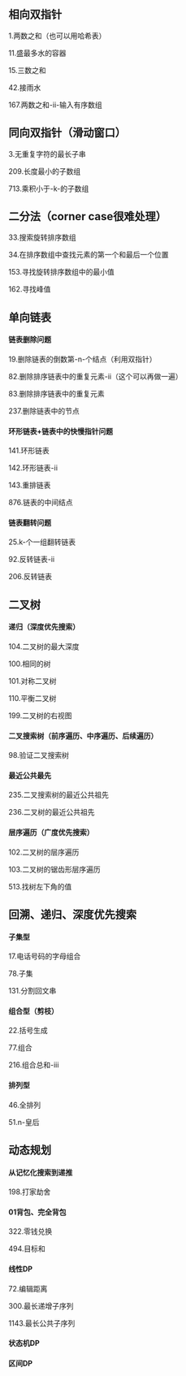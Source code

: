 ## 相向双指针

1.两数之和（也可以用哈希表）

11.盛最多水的容器

15.三数之和

42.接雨水

167.两数之和-ii-输入有序数组

## 同向双指针（滑动窗口）

3.无重复字符的最长子串

209.长度最小的子数组

713.乘积小于-k-的子数组

## 二分法（corner case很难处理）

33.搜索旋转排序数组

34.在排序数组中查找元素的第一个和最后一个位置

153.寻找旋转排序数组中的最小值

162.寻找峰值

## 单向链表

#### 链表删除问题

19.删除链表的倒数第-n-个结点（利用双指针）

82.删除排序链表中的重复元素-ii（这个可以再做一遍）

83.删除排序链表中的重复元素

237.删除链表中的节点

#### 环形链表+链表中的快慢指针问题

141.环形链表

142.环形链表-ii

143.重排链表

876.链表的中间结点

#### 链表翻转问题

25.k-个一组翻转链表

92.反转链表-ii

206.反转链表

## 二叉树

#### 递归（深度优先搜索）

104.二叉树的最大深度

100.相同的树

101.对称二叉树

110.平衡二叉树

199.二叉树的右视图

#### 二叉搜索树（前序遍历、中序遍历、后续遍历）

98.验证二叉搜索树

#### 最近公共最先

235.二叉搜索树的最近公共祖先

236.二叉树的最近公共祖先

#### 层序遍历（广度优先搜索）

102.二叉树的层序遍历

103.二叉树的锯齿形层序遍历

513.找树左下角的值

## 回溯、递归、深度优先搜索

#### 子集型

17.电话号码的字母组合

78.子集

131.分割回文串

#### 组合型（剪枝）

22.括号生成

77.组合

216.组合总和-iii

#### 排列型

46.全排列

51.n-皇后

## 动态规划

#### 从记忆化搜索到递推

198.打家劫舍

#### 01背包、完全背包

322.零钱兑换

494.目标和

#### 线性DP

72.编辑距离

300.最长递增子序列

1143.最长公共子序列

#### 状态机DP

#### 区间DP